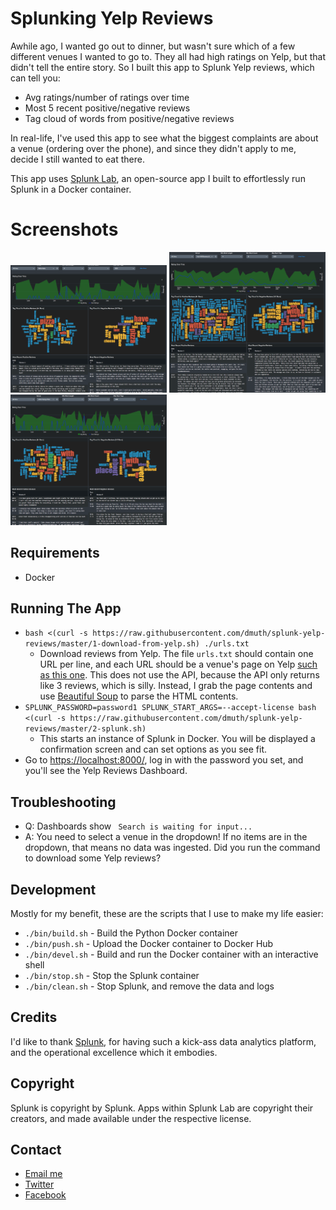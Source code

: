 
# Splunking Yelp Reviews

Awhile ago, I wanted go out to dinner, but wasn't sure which of a few different
venues I wanted to go to.  They all had high ratings on Yelp, but that didn't
tell the entire story.  So I built this app to Splunk Yelp reviews, which can tell you:

- Avg ratings/number of ratings over time
- Most 5 recent positive/negative reviews
- Tag cloud of words from positive/negative reviews

In real-life, I've used this app to see what the biggest complaints are
about a venue (ordering over the phone), and since they didn't apply to me, 
decide I still wanted to eat there.

This app uses <a href="https://github.com/dmuth/splunk-lab">Splunk Lab</a>, an open-source 
app I built to effortlessly run Splunk in a Docker container.


# Screenshots

<a href="img/bella-italia.png"><img src="img/bella-italia.png" width="250" /></a>
<a href="img/iron-hill-brewary.png"><img src="img/iron-hill-brewary.png" width="250" /></a>
<a href="img/john-henrys.png"><img src="img/john-henrys.png" width="250" /></a>


## Requirements

- Docker


## Running The App

- `bash <(curl -s https://raw.githubusercontent.com/dmuth/splunk-yelp-reviews/master/1-download-from-yelp.sh) ./urls.txt`
   - Download reviews from Yelp. The file `urls.txt` should contain one URL per line, and each URL should be a venue's page on Yelp <a href="https://www.yelp.com/biz/john-henrys-pub-ardmore">such as this one</a>.  This does not use the API, because the API only returns like 3 reviews, which is silly. Instead, I grab the page contents and use <a href="https://www.crummy.com/software/BeautifulSoup/bs4/doc/">Beautiful Soup</a> to parse the HTML contents.
- `SPLUNK_PASSWORD=password1 SPLUNK_START_ARGS=--accept-license bash <(curl -s https://raw.githubusercontent.com/dmuth/splunk-yelp-reviews/master/2-splunk.sh)` 
   - This starts an instance of Splunk in Docker.  You will be displayed a confirmation screen and can set options as you see fit.
- Go to <a href="https://localhost:8000/">https://localhost:8000/</a>, log in with the password you set, and you'll see the Yelp Reviews Dashboard.



## Troubleshooting

- Q: Dashboards show ` Search is waiting for input...`
- A: You need to select a venue in the dropdown!  If no items are in the dropdown, that means no data was ingested.  Did you run the command to download some Yelp reviews?


## Development

Mostly for my benefit, these are the scripts that I use to make my life easier:

- `./bin/build.sh` - Build the Python Docker container
- `./bin/push.sh` - Upload the Docker container to Docker Hub
- `./bin/devel.sh` - Build and run the Docker container with an interactive shell
- `./bin/stop.sh` - Stop the Splunk container
- `./bin/clean.sh` - Stop Splunk, and remove the data and logs


## Credits

I'd like to thank <a href="http://splunk.com/">Splunk</a>, for having such a kick-ass data
analytics platform, and the operational excellence which it embodies.


## Copyright

Splunk is copyright by Splunk.  Apps within Splunk Lab are copyright their creators,
and made available under the respective license.  


## Contact

- <a href="mailto:doug.muth@gmail.com">Email me</a>
- <a href="https://twitter.com/dmuth">Twitter</a>
- <a href="https://facebook.com/dmuth">Facebook</a>






